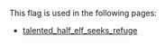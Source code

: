 This flag is used in the following pages:
 - [talented_half_elf_seeks_refuge](../events/talented_half_elf_seeks_refuge.md)
